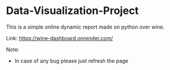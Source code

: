 # Data-Visualization-Project

This is a simple online dynamic report made on python over wine.

Link: https://wine-dashboard.onrender.com/

Note: 
  * In case of any bug please just refresh the page
  

